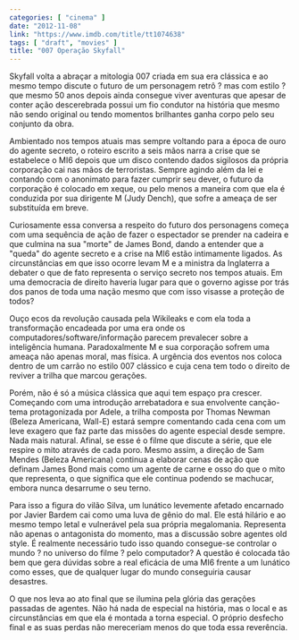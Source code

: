 ```yaml
---
categories: [ "cinema" ]
date: "2012-11-08"
link: "https://www.imdb.com/title/tt1074638"
tags: [ "draft", "movies" ]
title: "007 Operação Skyfall"
---
```

Skyfall volta a abraçar a mitologia 007 criada em sua era clássica e ao mesmo tempo discute o futuro de um personagem retrô ? mas com estilo ? que mesmo 50 anos depois ainda consegue viver aventuras que apesar de conter ação descerebrada possui um fio condutor na história que mesmo não sendo original ou tendo momentos brilhantes ganha corpo pelo seu conjunto da obra.

Ambientado nos tempos atuais mas sempre voltando para a época de ouro do agente secreto, o roteiro escrito a seis mãos narra a crise que se estabelece o MI6 depois que um disco contendo dados sigilosos da própria corporação cai nas mãos de terroristas. Sempre agindo além da lei e contando com o anonimato para fazer cumprir seu dever, o futuro da corporação é colocado em xeque, ou pelo menos a maneira com que ela é conduzida por sua dirigente M (Judy Dench), que sofre a ameaça de ser substituída em breve.

Curiosamente essa conversa a respeito do futuro dos personagens começa com uma sequência de ação de fazer o espectador se prender na cadeira e que culmina na sua "morte" de James Bond, dando a entender que a "queda" do agente secreto e a crise na MI6 estão intimamente ligados. As circunstâncias em que isso ocorre levam M e a ministra da Inglaterra a debater o que de fato representa o serviço secreto nos tempos atuais. Em uma democracia de direito haveria lugar para que o governo agisse por trás dos panos de toda uma nação mesmo que com isso visasse a proteção de todos?

Ouço ecos da revolução causada pela Wikileaks e com ela toda a transformação encadeada por uma era onde os computadores/software/informação parecem prevalecer sobre a inteligência humana. Paradoxalmente M e sua corporação sofrem uma ameaça não apenas moral, mas física. A urgência dos eventos nos coloca dentro de um carrão no estilo 007 clássico e cuja cena tem todo o direito de reviver a trilha que marcou gerações.

Porém, não é só a música clássica que aqui tem espaço pra crescer. Começando com uma introdução arrebatadora e sua envolvente canção-tema protagonizada por Adele, a trilha composta por Thomas Newman (Beleza Americana, Wall-E) estará sempre comentando cada cena com um leve exagero que faz parte das missões do agente especial desde sempre. Nada mais natural. Afinal, se esse é o filme que discute a série, que ele respire o mito através de cada poro. Mesmo assim, a direção de Sam Mendes (Beleza Americana) continua a elaborar cenas de ação que definam James Bond mais como um agente de carne e osso do que o mito que representa, o que significa que ele continua podendo se machucar, embora nunca desarrume o seu terno.

Para isso a figura do vilão Silva, um lunático levemente afetado encarnado por Javier Bardem cai como uma luva de gênio do mal. Ele está hilário e ao mesmo tempo letal e vulnerável pela sua própria megalomania. Representa não apenas o antagonista do momento, mas a discussão sobre agentes old style. É realmente necessário tudo isso quando consegue-se controlar o mundo ? no universo do filme ? pelo computador? A questão é colocada tão bem que gera dúvidas sobre a real eficácia de uma MI6 frente a um lunático como esses, que de qualquer lugar do mundo conseguiria causar desastres.

O que nos leva ao ato final que se ilumina pela glória das gerações passadas de agentes. Não há nada de especial na história, mas o local e as circunstâncias em que ela é montada a torna especial. O próprio desfecho final e as suas perdas não mereceriam menos do que toda essa reverência.

